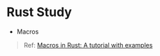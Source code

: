 # Rust Study

- Macros

> Ref: [Macros in Rust: A tutorial with examples](https://blog.logrocket.com/macros-in-rust-a-tutorial-with-examples/)